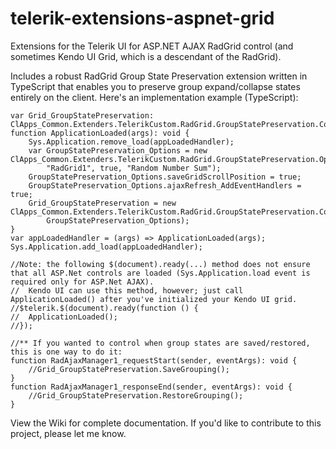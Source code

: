 # telerik-extensions-aspnet-grid
Extensions for the Telerik UI for ASP.NET AJAX RadGrid control (and sometimes Kendo UI Grid, which is a descendant of the RadGrid).

Includes a robust RadGrid Group State Preservation extension written in TypeScript that enables you to preserve group expand/collapse states entirely on the client.  Here's an implementation  example (TypeScript):

    var Grid_GroupStatePreservation: ClApps_Common.Extenders.TelerikCustom.RadGrid.GroupStatePreservation.Core;
    function ApplicationLoaded(args): void {
    	Sys.Application.remove_load(appLoadedHandler);
    	var GroupStatePreservation_Options = new ClApps_Common.Extenders.TelerikCustom.RadGrid.GroupStatePreservation.Options(
    		"RadGrid1", true, "Random Number Sum");
    	GroupStatePreservation_Options.saveGridScrollPosition = true;
    	GroupStatePreservation_Options.ajaxRefresh_AddEventHandlers = true;
    	Grid_GroupStatePreservation = new ClApps_Common.Extenders.TelerikCustom.RadGrid.GroupStatePreservation.Core(
    		GroupStatePreservation_Options);
    }
    var appLoadedHandler = (args) => ApplicationLoaded(args);
    Sys.Application.add_load(appLoadedHandler);
    
    //Note: the following $(document).ready(...) method does not ensure that all ASP.Net controls are loaded (Sys.Application.load event is required only for ASP.Net AJAX).
    //	Kendo UI can use this method, however; just call ApplicationLoaded() after you've initialized your Kendo UI grid.
    //$telerik.$(document).ready(function () {
    //	ApplicationLoaded();
    //});
    
    //** If you wanted to control when group states are saved/restored, this is one way to do it:
    function RadAjaxManager1_requestStart(sender, eventArgs): void {
    	//Grid_GroupStatePreservation.SaveGrouping();
    }
    function RadAjaxManager1_responseEnd(sender, eventArgs): void {
    	//Grid_GroupStatePreservation.RestoreGrouping();
    }

View the Wiki for complete documentation.  If you'd like to contribute to this project, please let me know.
